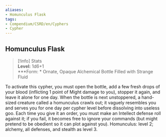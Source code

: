 ```yaml
---
aliases:
- Homunculus Flask
tags:
- Compendium/CSRD/en/Cyphers
- Cypher
---
```


  
## Homunculus Flask  
>[!info] Stats  
> **Level:** 1d6+1  
> ***Form: * Ornate, Opaque Alchemical Bottle Filled with Strange Fluid
  
To activate this cypher, you must open the bottle, add a few fresh drops of your blood (inflicting 1 point of Might damage to you), stopper it again, and leave it alone for one day. When the bottle is next unstoppered, a hand-sized creature called a homunculus crawls out; it vaguely resembles you and serves you for one day per cypher level before dissolving into useless goo. Each time you give it an order, you must make an Intellect defense roll against it; if you fail, it becomes free to ignore your commands (but might pretend to be obedient so it can plot against you). Homunculus: level 2; alchemy, all defenses, and stealth as level 3.